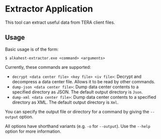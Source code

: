 # Extractor Application

This tool can extract useful data from TERA client files.

## Usage

Basic usage is of the form:

    $ alkahest-extractor.exe <command> <arguments>

Currently, these commands are supported:

* `decrypt <data center file> <key file> <iv file>`: Decrypt and decompress a
  data center file. Allows it to be read by other commands.
* `dump-json <data center file>`: Dump data center contents to a specified
  directory as JSON. The default output directory is `Json`.
* `dump-xml <data center file>`: Dump data center contents to a specified
  directory as XML. The default output directory is `Xml`.

You can specify the output file or directory for a command by giving the
`--output` option.

All options have shorthand variants (e.g. `-o` for `--output`). Use the
`--help` option for more information.
